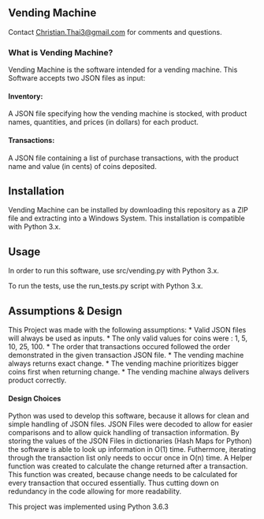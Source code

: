## Vending Machine

Contact Christian.Thai3@gmail.com for comments and questions.

### What is Vending Machine?

Vending Machine is the software intended for a vending machine. This Software accepts two JSON files as input:

#### Inventory:
A JSON file specifying how the vending machine is stocked, with product names, quantities, 
and prices (in dollars) for each product.

#### Transactions:
A JSON file containing a list of purchase transactions, with the product name and value (in cents) of coins deposited.

## Installation
Vending Machine can be installed by downloading this repository as a ZIP file and extracting into a Windows System.
This installation is compatible with Python 3.x.

## Usage
In order to run this software, use src/vending.py <inventory file> <transaction file> with Python 3.x.

To run the tests, use the run_tests.py script with Python 3.x.

## Assumptions & Design
This Project was made with the following assumptions:
	* Valid JSON files will always be used as inputs.
	* The only valid values for coins were : 1, 5, 10, 25, 100.
	* The order that transactions occured followed the order demonstrated in the given transaction JSON file.
	* The vending machine always returns exact change.
	* The vending machine prioritizes bigger coins first when returning change.
	* The vending machine always delivers product correctly.

#### Design Choices

Python was used to develop this software, because it allows for clean and simple handling of JSON files.
JSON Files were decoded to allow for easier comparisons and to allow quick handling of transaction information.
By storing the values of the JSON Files in dictionaries (Hash Maps for Python) the software is able to look up 
information in O(1) time. Futhermore, iterating through the transaction list only needs to occur once in O(n) time.
A Helper function was created to calculate the change returned after a transaction. This function was created, 
because change needs to be calculated for every transaction that occured essentially. Thus cutting down on redundancy
in the code allowing for more readability.



This project was implemented using Python 3.6.3
